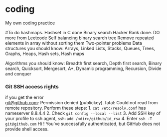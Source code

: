 # coding
My own coding practice

#To do
hashmaps. Hashset in C done
Binary search Hacker Rank done. DO more from Leetcode
Self balancing binary search tree
Remove repeated elements in array without sorting them
Two-pointer problems
Data structures you should know:
Arrays, Linked Lists, Stacks, Queues, Trees, Graphs, Heaps, Hash sets, Hash maps

Algorithms you should know:
Breadth first search, Depth first search, Binary search, Quicksort, Mergesort, A*, Dynamic programming, Recursion, Divide and conquer

### Git SSH access rights
if you get the error   
    git@github.com: Permission denied (publickey).
    fatal: Could not read from remote repository.
Perform these steps:
    1. `cat /etc/resolv.conf` has nameserver 8.8.4.4
    2. Check `git config --local --list`
    3. Add SSH key of your profile to ssh agent, `ssh-add /<dir>/github/id_rsa`
    4. Enter `ssh -T git@github.com`
        Hi <username>! You've successfully authenticated, but GitHub does not provide shell access.

